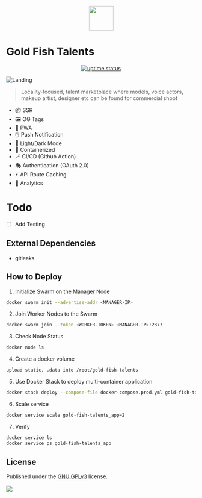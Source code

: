 <p align="center">
  <img src="./public/logo.png" lt="Logo" width="65" />
<p>

# Gold Fish Talents

<p align="center">
  <a href="https://shirsendu-bairagi.betteruptime.com">
    <img src="https://uptime.betterstack.com/status-badges/v3/monitor/10aqw.svg" alt="uptime status">
  </a>
</p>

![Landing](public/previews/landing.webp)

> Locality‑focused, talent marketplace where models, voice actors, makeup artist, designer etc can be found for commercial shoot

- 📦 SSR
- 🖼️ OG Tags
- 🚀 PWA
- ✋ Push Notification
- 🌙 Light/Dark Mode
- 🐋 Containerized
- 🪄 CI/CD (Github Action)
- 🎭 Authentication (OAuth 2.0)
- ⚡️ API Route Caching
- 📐 Analytics

# Todo

- [ ] Add Testing

## External Dependencies

- gitleaks

## How to Deploy

1. Initialize Swarm on the Manager Node

```bash
docker swarm init --advertise-addr <MANAGER-IP>
```

2. Join Worker Nodes to the Swarm

```bash
docker swarm join --token <WORKER-TOKEN> <MANAGER-IP>:2377
```

3. Check Node Status

```bash
docker node ls
```

4. Create a docker volume

```bash
upload static, .data into /root/gold-fish-talents
```

5. Use Docker Stack to deploy multi-container application

```bash
docker stack deploy --compose-file docker-compose.prod.yml gold-fish-talents
```

6. Scale service

```bash
docker service scale gold-fish-talents_app=2
```

7. Verify

```bash
docker service ls
docker service ps gold-fish-talents_app
```

## License

Published under the [GNU GPLv3](https://github.com/Algostract/gold-fish-talents/blob/main/LICENSE) license.
<br><br>
<a href="https://github.com/Algostract/gold-fish-talents/graphs/contributors">
<img src="https://contrib.rocks/image?repo=Algostract/gold-fish-talents" />
</a>

